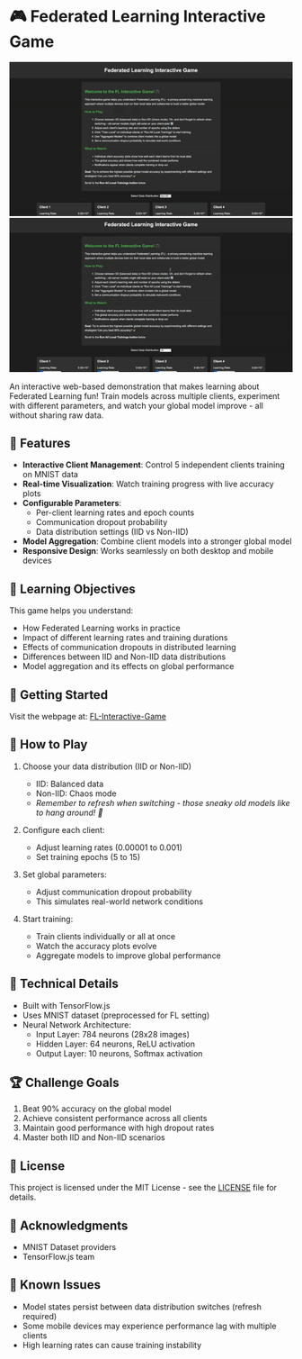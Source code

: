 # 🎮 Federated Learning Interactive Game

![Non-IID FL Game Demo](/assets/non_iid_demo.gif)
![IID FL Game Demo](/assets/iid_demo.gif)

An interactive web-based demonstration that makes learning about Federated Learning fun! Train models across multiple clients, experiment with different parameters, and watch your global model improve - all without sharing raw data.

## 🌟 Features

- **Interactive Client Management**: Control 5 independent clients training on MNIST data
- **Real-time Visualization**: Watch training progress with live accuracy plots
- **Configurable Parameters**: 
  - Per-client learning rates and epoch counts
  - Communication dropout probability
  - Data distribution settings (IID vs Non-IID)
- **Model Aggregation**: Combine client models into a stronger global model
- **Responsive Design**: Works seamlessly on both desktop and mobile devices

## 🎯 Learning Objectives

This game helps you understand:
- How Federated Learning works in practice
- Impact of different learning rates and training durations
- Effects of communication dropouts in distributed learning
- Differences between IID and Non-IID data distributions
- Model aggregation and its effects on global performance

## 🚀 Getting Started

Visit the webpage at: [FL-Interactive-Game](https://amanpriyanshu.github.io/FL-Interactive-Game/)

## 🎲 How to Play

1. Choose your data distribution (IID or Non-IID)
   - IID: Balanced data
   - Non-IID: Chaos mode
   - *Remember to refresh when switching - those sneaky old models like to hang around! 🔄*

2. Configure each client:
   - Adjust learning rates (0.00001 to 0.001)
   - Set training epochs (5 to 15)

3. Set global parameters:
   - Adjust communication dropout probability
   - This simulates real-world network conditions

4. Start training:
   - Train clients individually or all at once
   - Watch the accuracy plots evolve
   - Aggregate models to improve global performance

## 🔧 Technical Details

- Built with TensorFlow.js
- Uses MNIST dataset (preprocessed for FL setting)
- Neural Network Architecture:
  - Input Layer: 784 neurons (28x28 images)
  - Hidden Layer: 64 neurons, ReLU activation
  - Output Layer: 10 neurons, Softmax activation

## 🏆 Challenge Goals

1. Beat 90% accuracy on the global model
2. Achieve consistent performance across all clients
3. Maintain good performance with high dropout rates
4. Master both IID and Non-IID scenarios

## 📄 License

This project is licensed under the MIT License - see the [LICENSE](LICENSE) file for details.

## 🙏 Acknowledgments

- MNIST Dataset providers
- TensorFlow.js team

## 🐛 Known Issues

- Model states persist between data distribution switches (refresh required)
- Some mobile devices may experience performance lag with multiple clients
- High learning rates can cause training instability
